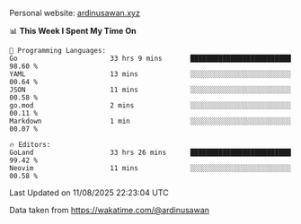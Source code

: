 Personal website: [ardinusawan.xyz](https://ardinusawan.xyz)

<!--START_SECTION:waka-->
📊 **This Week I Spent My Time On** 

```text
💬 Programming Languages: 
Go                       33 hrs 9 mins       █████████████████████████   98.60 % 
YAML                     13 mins             ░░░░░░░░░░░░░░░░░░░░░░░░░   00.64 % 
JSON                     11 mins             ░░░░░░░░░░░░░░░░░░░░░░░░░   00.58 % 
go.mod                   2 mins              ░░░░░░░░░░░░░░░░░░░░░░░░░   00.11 % 
Markdown                 1 min               ░░░░░░░░░░░░░░░░░░░░░░░░░   00.07 % 

🔥 Editors: 
GoLand                   33 hrs 26 mins      █████████████████████████   99.42 % 
Neovim                   11 mins             ░░░░░░░░░░░░░░░░░░░░░░░░░   00.58 % 
```


 Last Updated on 11/08/2025 22:23:04 UTC
<!--END_SECTION:waka-->
Data taken from https://wakatime.com/@ardinusawan
